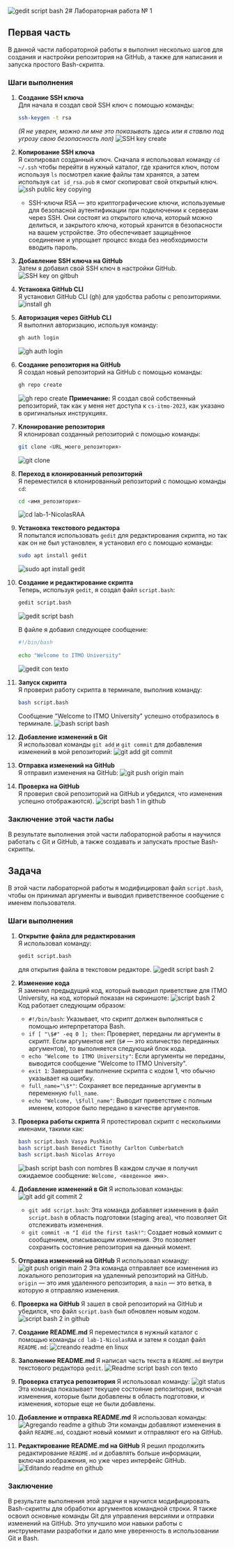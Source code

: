 ![gedit script bash 2](https://github.com/user-attachments/assets/7fb399db-a999-4664-9caf-ebfcc66bb950)# Лабораторная работа № 1

## Первая часть

В данной части лабораторной работы я выполнил несколько шагов для создания и настройки репозитория на GitHub, а также для написания и запуска простого Bash-скрипта.

### Шаги выполнения

1. **Создание SSH ключа**  
   Для начала я создал свой SSH ключ с помощью команды:
   ```bash
   ssh-keygen -t rsa
   ```
   *(Я не уверен, можно ли мне это показывать здесь или я ставлю под угрозу свою безопасность лол)*
   ![SSH key create](https://github.com/user-attachments/assets/eb919128-fdf2-43d2-870b-ab72e57fb523)

2. **Копирование SSH ключа**  
   Я скопировал созданный ключ. Сначала я использовал команду `cd ~/.ssh` чтобы перейти в нужный каталог, где хранится ключ, потом используя `ls` посмотрел какие файлы там хранятся, а затем используя `cat id_rsa.pub` я смог скопироват свой открытый ключ.
   ![ssh public key copying](https://github.com/user-attachments/assets/e70154f0-3e46-4d8f-a6a0-f4a916274ade)
   * SSH-ключи RSA — это криптографические ключи, используемые для безопасной аутентификации при подключении к серверам через SSH. Они состоят из открытого ключа, который можно делиться, и закрытого ключа, который хранится в безопасности на вашем устройстве. Это обеспечивает защищённое соединение и упрощает процесс входа без необходимости вводить пароль.

3. **Добавление SSH ключа на GitHub**  
   Затем я добавил свой SSH ключ в настройки GitHub.
   ![SSH key on gitbuh](https://github.com/user-attachments/assets/5f271c0f-4e23-4c05-9b2e-7061c9351287)

4. **Установка GitHub CLI**  
   Я установил GitHub CLI (gh) для удобства работы с репозиториями.
   ![install gh](https://github.com/user-attachments/assets/a74ce939-9b2d-42d2-b8a3-208c295335f1)

5. **Авторизация через GitHub CLI**  
   Я выполнил авторизацию, используя команду:
   ```bash
   gh auth login
   ```
   ![gh auth login](https://github.com/user-attachments/assets/85ca4aa9-a583-4593-965b-ce29ee3de8e5)

6. **Создание репозитория на GitHub**  
   Я создал новый репозиторий на GitHub с помощью команды:
   ```bash
   gh repo create
   ```
   ![gh repo create](https://github.com/user-attachments/assets/4dac0960-39ed-4747-8684-ec57cd3c9025)
   **Примечание:** Я создал свой собственный репозиторий, так как у меня нет доступа к `cs-itmo-2023`, как указано в оригинальных инструкциях.

7. **Клонирование репозитория**  
   Я клонировал созданный репозиторий с помощью команды:
   ```bash
   git clone <URL_моего_репозитория>
   ```
   ![git clone](https://github.com/user-attachments/assets/16533f34-2ed9-403a-ba7a-7b6ffd9a59a2)

8. **Переход в клонированный репозиторий**  
   Я переместился в клонированный репозиторий с помощью команды `cd`:
   ```bash
   cd <имя_репозитория>
   ```
   ![cd lab-1-NicolasRAA](https://github.com/user-attachments/assets/ab26e2f5-86eb-4167-847d-7ae3fd87f407)

9. **Установка текстового редактора**  
   Я попытался использовать `gedit` для редактирования скрипта, но так как он не был установлен, я установил его с помощью команды:
   ```bash
   sudo apt install gedit
   ```
   ![sudo apt install gedit](https://github.com/user-attachments/assets/e983a2f9-2449-4e86-b96f-738d944e5129)

10. **Создание и редактирование скрипта**  
    Теперь, используя `gedit`, я создал файл `script.bash`:
    ```bash
    gedit script.bash
    ```
    ![gedit script bash](https://github.com/user-attachments/assets/1d1cf30c-e477-4bd3-be68-9df43f30c670)

    В файле я добавил следующее сообщение:
    ```bash
    #!/bin/bash
   
    echo "Welcome to ITMO University"
    ```
    ![gedit con texto](https://github.com/user-attachments/assets/9a3e4f13-e7fa-4e08-a3bb-d7c9961994d7)

11. **Запуск скрипта**  
    Я проверил работу скрипта в терминале, выполнив команду:
    ```bash
    bash script.bash
    ```
    Сообщение "Welcome to ITMO University" успешно отобразилось в терминале.
    ![bash script bash](https://github.com/user-attachments/assets/2f7c10c9-0c97-4e85-8e02-3af02caf0140)

12. **Добавление изменений в Git**  
   Я использовал команды `git add` и `git commit` для добавления изменений в мой репозиторий:
   ![git add git commit](https://github.com/user-attachments/assets/46f03fbf-f014-4c6e-bf53-12c354d093de)

13. **Отправка изменений на GitHub**  
   Я отправил изменения на GitHub:
   ![git push origin main](https://github.com/user-attachments/assets/d572ff5f-52e4-4446-af25-ff869343cefd)

14. **Проверка на GitHub**  
   Я проверил свой репозиторий на GitHub и убедился, что изменения успешно отображаются).
   ![script bash 1 in github](https://github.com/user-attachments/assets/7b39cf58-081b-42f2-88fc-0d025a8ebfda)

### Заключение этой части лабы

В результате выполнения этой части лабораторной работы я научился работать с Git и GitHub, а также создавать и запускать простые Bash-скрипты.


## Задача

В этой части лабораторной работы я модифицировал файл `script.bash`, чтобы он принимал аргументы и выводил приветственное сообщение с именем пользователя.

### Шаги выполнения

1. **Открытие файла для редактирования**  
   Я использовал команду:
   ```bash
   gedit script.bash
   ```
   для открытия файла в текстовом редакторе.
   ![gedit script bash 2](https://github.com/user-attachments/assets/d2ed46c6-5130-43f1-bb5f-b604c1bfb4f2)

2. **Изменение кода**  
   Я заменил предыдущий код, который выводил приветствие для ITMO University, на код, который показан на скриншоте:
   ![script bash 2](https://github.com/user-attachments/assets/87b865f9-5c78-44b8-bdbc-f98b68cc48b0)
   Код работает следующим образом:
      * `#!/bin/bash`: Указывает, что скрипт должен выполняться с помощью интерпретатора Bash.
      * `if [ "\$#" -eq 0 ]; then`: Проверяет, переданы ли аргументы в скрипт. Если аргументов нет (`$#` — это количество переданных аргументов), то выполняется следующий блок кода.
      * `echo "Welcome to ITMO University"`: Если аргументы не переданы, выводится сообщение "Welcome to ITMO University".
      * `exit 1`: Завершает выполнение скрипта с кодом 1, что обычно указывает на ошибку.
      * `full_name="\$*"`: Сохраняет все переданные аргументы в переменную `full_name`.
      * `echo "Welcome, \$full_name"`: Выводит приветствие с полным именем, которое было передано в качестве аргументов.

3. **Проверка работы скрипта**
   Я протестировал скрипт с несколькими именами, такими как:
   ```bash
   bash script.bash Vasya Pushkin
   bash script.bash Benedict Timothy Carlton Cumberbatch
   bash script.bash Nicolas Arroyo
   ```
   ![bash script bash con nombres](https://github.com/user-attachments/assets/b113083f-fc57-4015-b633-2aa5d2aed77f)
   В каждом случае я получил ожидаемое сообщение: `Welcome, <введенное имя>`.

4. **Добавление изменений в Git**
   Я использовал команды:
   ![git add git commit 2](https://github.com/user-attachments/assets/6b5a64f6-ddb0-4b3a-a725-63faf74395c5)
      * `git add script.bash`: Эта команда добавляет изменения в файл `script.bash` в область подготовки (staging area), что позволяет Git отслеживать изменения.
      * `git commit -m "I did the first task!"`: Создает новый коммит с сообщением, описывающим изменения. Это позволяет сохранить состояние репозитория на данный момент.
   
5. **Отправка изменений на GitHub**
   Я использовал команду:   
   ![git push origin main 2](https://github.com/user-attachments/assets/e8d811a1-9de7-4b51-9439-73f4e8a46d2e)
   Эта команда отправляет все изменения из локального репозитория на удаленный репозиторий на GitHub. `origin` — это имя удаленного репозитория, а `main` — это ветка, в которую я отправляю изменения.

6. **Проверка на GitHub**
   Я зашел в свой репозиторий на GitHub и убедился, что файл `script.bash` был обновлен новым кодом.
   ![script bash 2 in github](https://github.com/user-attachments/assets/8459719e-049e-431e-ba83-2af8cdb09df4)

7. **Создание README.md**
   Я переместился в нужный каталог с помощью команды `cd lab-1-NicolasRAA` и затем я создал файл `README.md`:
   ![creando readme en linux](https://github.com/user-attachments/assets/e7203c06-899b-4b0c-8b8c-12e2b80772a4)

8. **Заполнение README.md**
   Я написал часть текста в `README.md` внутри текстового редактора `gedit`.
   ![Readme script bash con texto](https://github.com/user-attachments/assets/af96b46c-bc49-45c9-b122-fa22b402d148)

9. **Проверка статуса репозитория**
   Я использовал команду:
   ![git status](https://github.com/user-attachments/assets/6e1460d1-8afd-4cbc-9626-9fcebddc7d82)
   Эта команда показывает текущее состояние репозитория, включая изменения, которые были добавлены в область подготовки, и изменения, которые еще не были добавлены.

10. **Добавление и отправка README.md**
   Я использовал команды:
   ![Agregando readme a github](https://github.com/user-attachments/assets/825a5d41-3318-4fd3-9a3a-b15cff99479d)
   Эти команды добавляют изменения в файл `README.md`, создают новый коммит и отправляют его на GitHub.

11. **Редактирование README.md на GitHub**
   Я решил продолжить редактирование `README.md` и добавлять больше информации, включая изображения, но уже через интерфейс GitHub.
   ![Editando readme en github](https://github.com/user-attachments/assets/35c6e2ba-95f0-4f67-b8d4-36a36f3d3040)

### Заключение

В результате выполнения этой задачи я научился модифицировать Bash-скрипты для обработки аргументов командной строки. Я также освоил основные команды Git для управления версиями и отправки изменений на GitHub. Это улучшило мои навыки работы с инструментами разработки и дало мне уверенность в использовании Git и Bash.

